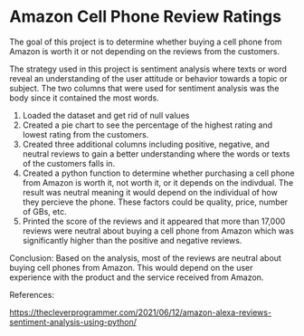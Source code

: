 # Amazon Cell Phone Review Ratings
The goal of this project is to determine whether buying a cell phone from Amazon is worth it or not depending on the reviews from the customers.

The strategy used in this project is sentiment analysis where texts or word reveal an understanding of the user attitude or behavior towards a topic or subject. The two columns that were used for sentiment analysis was the body since it contained the most words. 

1. Loaded the dataset and get rid of null values
2. Created a pie chart to see the percentage of the highest rating and lowest rating from the customers.
3. Created three additional columns including positive, negative, and neutral reviews to gain a better understanding where the words or texts of the customers falls in.
4. Created a python function to determine whether purchasing a cell phone from Amazon is worth it, not worth it, or it depends on the indivdual. The result was neutral meaning it would depend on the individual of how they percieve the phone. These factors could be quality, price, number of GBs, etc.
5. Printed the score of the reviews and it appeared that more than 17,000 reviews were neutral about buying a cell phone from Amazon which was significantly higher than the positive and negative reviews.

Conclusion: Based on the analysis, most of the reviews are neutral about buying cell phones from Amazon. This would depend on the user experience with the product and the service received from Amazon.


References:

https://thecleverprogrammer.com/2021/06/12/amazon-alexa-reviews-sentiment-analysis-using-python/

